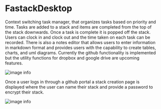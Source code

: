 # FastackDesktop

Context switching task manager, that organizes tasks based on priority and time. Tasks are added to a stack and items are completed from the top of the stack downwards. Once a task is complete it is popped off the stack. Users can clock in and clock out and the time taken on each task can be recorded. There is also a notes editor that allows users to enter information in markdown format and provides users with the capability to create tables, charts, and uml diagrams. Currently the github functionality is implemented but the utility functions for dropbox and google drive are upcoming features. 

![image info](https://raw.githubusercontent.com/ssajnani/FastackDesktop/master/demo/fastack_main.PNG)

Once a user logs in through a github portal a stack creation page is displayed where the user can name their stack and provide a password to encrypt their stack.

![image info](https://raw.githubusercontent.com/ssajnani/FastackDesktop/master/demo/stack_creation.PNG)



